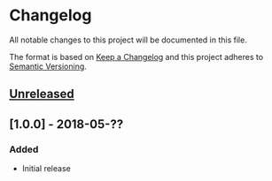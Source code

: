 # Changelog

All notable changes to this project will be documented in this file.

The format is based on [Keep a Changelog](http://keepachangelog.com/en/1.0.0/)
and this project adheres to [Semantic Versioning](http://semver.org/spec/v2.0.0.html).

## [Unreleased]

## [1.0.0] - 2018-05-??

### Added

- Initial release

[Unreleased]: https://github.com/revam/koa-git-smart-proxy/compare/git-service-v1.0.0...HEAD

